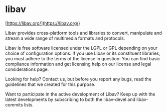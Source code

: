 # libav

[https://libav.org/](https://libav.org/)

Libav provides cross-platform tools and libraries to convert, manipulate and stream a wide range of multimedia formats and protocols.

Libav is free software licensed under the LGPL or GPL depending on your choice of configuration options. If you use Libav or its constituent libraries, you must adhere to the terms of the license in question. You can find basic compliance information and get licensing help on our license and legal considerations page.

Looking for help? Contact us, but before you report any bugs, read the guidelines that we created for this purpose.

Want to participate in the active development of Libav? Keep up with the latest developments by subscribing to both the libav-devel and libav-commits lists.